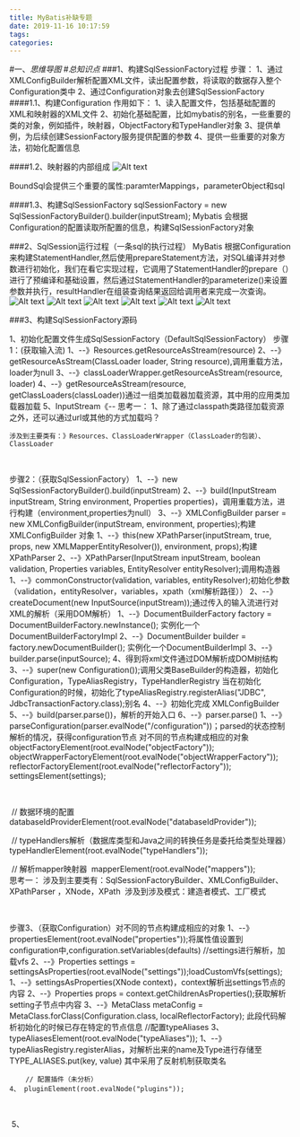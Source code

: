 ```yaml
---
title: MyBatis补缺专题
date: 2019-11-16 10:17:59
tags: 
categories: 
---
```

#一、*思维导图*
#*总知识点*
###1、构建SqlSessionFactory过程
	步骤：
		1、通过XMLConfigBuilder解析配置XML文件，读出配置参数，将读取的数据存入整个Configuration类中
		2、通过Configuration对象去创建SqlSessionFactory
####1.1、构建Configuration
	作用如下：
	1、读入配置文件，包括基础配置的XML和映射器的XML文件
	2、初始化基础配置，比如mybatis的别名，一些重要的类的对象，例如插件，映射器，ObjectFactory和TypeHandler对象
	3、提供单例，为后续创建SessionFactory服务提供配置的参数
	4、提供一些重要的对象方法，初始化配置信息

####1.2、映射器的内部组成
![Alt text](./1561445882321.png)

​	BoundSql会提供三个重要的属性:paramterMappings，parameterObject和sql

####1.3、构建SqlSessionFactory
	sqlSessionFactory = new SqlSessionFactoryBuilder().builder(inputStream);
	Mybatis 会根据Configuration的配置读取所配置的信息，构建SqlSessionFactory对象

###2、SqlSession运行过程（一条sql的执行过程）
	MyBatis 根据Configuration来构建StatementHandler,然后使用prepareStatement方法，对SQL编译并对参数进行初始化，我们在看它实现过程，它调用了StatementHandler的prepare（）进行了预编译和基础设置，然后通过StatementHandler的parameterize()来设置参数并执行，resultHandler在组装查询结果返回给调用者来完成一次查询。
![Alt text](./1561447475159.png)
![Alt text](./1561447312174.png)
![Alt text](./1561447695390.png)
![Alt text](./1561447708634.png)
![Alt text](./1561447034475.png)
![Alt text](./1561447118011.png)







###3、构建SqlSessionFactory源码
	

1、初始化配置文件生成SqlSessionFactory（DefaultSqlSessionFactory）
步骤1：(获取输入流)
	1、--》Resources.getResourceAsStream(resource)
	2、--》getResourceAsStream(ClassLoader loader, String resource),调用重载方法，loader为null
	3、--》classLoaderWrapper.getResourceAsStream(resource, loader)
	4、--》getResourceAsStream(resource, getClassLoaders(classLoader))通过一组类加载器加载资源，其中用的应用类加载器加载
	5、InputStream《--
		思考一：
			1、除了通过classpath类路径加载资源之外，还可以通过url或其他的方式加载吗？
	
	涉及到主要类有：》Resources、ClassLoaderWrapper（ClassLoader的包装）、ClassLoader


​		

步骤2：（获取SqlSessionFactory）
	1、--》new SqlSessionFactoryBuilder().build(inputStream)
	2、--》build(InputStream inputStream, String environment, Properties properties)，调用重载方法，进行构建（environment,properties为null）
	3、--》XMLConfigBuilder parser = new XMLConfigBuilder(inputStream, environment, properties);构建XMLConfigBuilder 对象
		1、--》this(new XPathParser(inputStream, true, props, new XMLMapperEntityResolver()), environment, props);构建XPathParser
		2、--》XPathParser(InputStream inputStream, boolean validation, Properties variables, EntityResolver entityResolver);调用构造器
			1、--》commonConstructor(validation, variables, entityResolver);初始化参数（validation，entityResolver，variables，xpath（xml解析路径））
			2、--》createDocument(new InputSource(inputStream));通过传入的输入流进行对XML的解析（采用DOM解析）
				1、--》DocumentBuilderFactory factory = DocumentBuilderFactory.newInstance();  实例化一个DocumentBuilderFactoryImpl
				2、--》DocumentBuilder builder = factory.newDocumentBuilder(); 实例化一个DocumentBuilderImpl
				3、--》builder.parse(inputSource);
				4、得到将xml文件通过DOM解析成DOM树结构
		3、--》super(new Configuration());调用父类BaseBuilder的构造器，初始化Configuration，TypeAliasRegistry，TypeHandlerRegistry
				当在初始化Configuration的时候，初始化了typeAliasRegistry.registerAlias("JDBC", JdbcTransactionFactory.class);别名
	4、--》初始化完成 XMLConfigBuilder
	5、--》build(parser.parse())，解析的开始入口
	6、--》parser.parse()
		1、--》parseConfiguration(parser.evalNode("/configuration"))；parsed的状态控制解析的情况，获得configuration节点
			对不同的节点构建成相应的对象 
			  objectFactoryElement(root.evalNode("objectFactory"));
			  objectWrapperFactoryElement(root.evalNode("objectWrapperFactory"));
			  reflectorFactoryElement(root.evalNode("reflectorFactory"));
			  settingsElement(settings);


​				  

​			  // 数据环境的配置
​			 
​			  databaseIdProviderElement(root.evalNode("databaseIdProvider"));

​			  // typeHandlers解析（数据库类型和Java之间的转换任务是委托给类型处理器）
​			  typeHandlerElement(root.evalNode("typeHandlers"));

​			  // 解析mapper映射器
​			  mapperElement(root.evalNode("mappers"));
​			  
​	思考一：
​	涉及到主要类有：SqlSessionFactoryBuilder、XMLConfigBuilder、XPathParser ，XNode，XPath 
​	涉及到涉及模式：建造者模式、工厂模式


​		

步骤3、（获取Configuration）对不同的节点构建成相应的对象
	1、--》propertiesElement(root.evalNode("properties"));将属性值设置到configuration中,configuration.setVariables(defaults)
		//settings进行解析，加载vfs
	2、--》Properties settings = settingsAsProperties(root.evalNode("settings"));loadCustomVfs(settings);
		1、--》settingsAsProperties(XNode context)，context解析出settings节点的内容
		2、--》Properties props = context.getChildrenAsProperties();获取解析setting子节点中内容
		3、--》MetaClass metaConfig = MetaClass.forClass(Configuration.class, localReflectorFactory); 此段代码解析初始化的时候已存在特定的节点信息
		//配置typeAliases
	3、typeAliasesElement(root.evalNode("typeAliases"));
		1、--》typeAliasRegistry.registerAlias，对解析出来的name及Type进行存储至TYPE_ALIASES.put(key, value)
			其中采用了反射机制获取类名
		
		// 配置插件（未分析） 	
	4、 pluginElement(root.evalNode("plugins"));


​		

​	5、